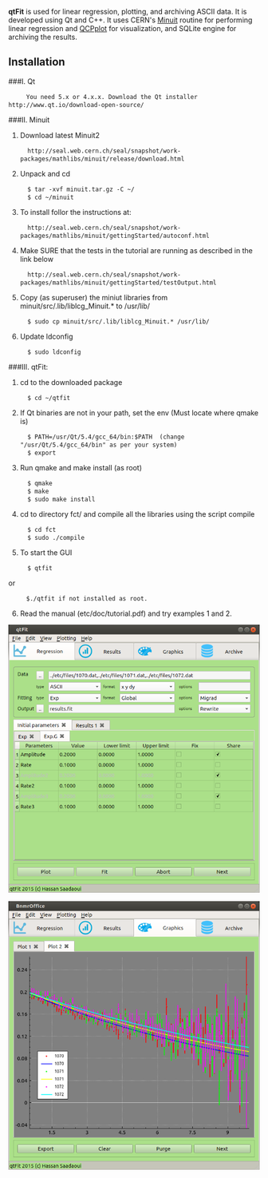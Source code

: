 **qtFit** is used for linear regression, plotting, and archiving ASCII data. It is developed using Qt and C++. It uses CERN's [Minuit](https://seal.web.cern.ch/seal/MathLibs/Minuit2/html/) routine for performing linear regression and [QCPplot](http://www.qcustomplot.com)  for visualization, and SQLite engine for archiving the results.

## Installation

###I. Qt

         You need 5.x or 4.x.x. Download the Qt installer http://www.qt.io/download-open-source/

###II. Minuit

1. Download latest Minuit2
 
         http://seal.web.cern.ch/seal/snapshot/work-packages/mathlibs/minuit/release/download.html
  
2. Unpack and cd

         $ tar -xvf minuit.tar.gz -C ~/
         $ cd ~/minuit
  
3. To install follor the instructions at:

         http://seal.web.cern.ch/seal/snapshot/work-packages/mathlibs/minuit/gettingStarted/autoconf.html

4. Make SURE that the tests in the tutorial are running as described in the link below
        
         http://seal.web.cern.ch/seal/snapshot/work-packages/mathlibs/minuit/gettingStarted/testOutput.html

5. Copy (as superuser) the miniut libraries from minuit/src/.lib/liblcg_Minuit.* to /usr/lib/

         $ sudo cp minuit/src/.lib/liblcg_Minuit.* /usr/lib/

6. Update ldconfig
       
         $ sudo ldconfig


###III. qtFit:

1. cd to the downloaded package
        
         $ cd ~/qtfit

2. If Qt binaries are not in your path, set the env (Must locate where qmake is)
       
         $ PATH=/usr/Qt/5.4/gcc_64/bin:$PATH  (change "/usr/Qt/5.4/gcc_64/bin" as per your system)
         $ export

3. Run qmake and make install (as root)
        
         $ qmake
         $ make
         $ sudo make install

4. cd to directory fct/ and compile all the libraries using the script compile
       
         $ cd fct
         $ sudo ./compile

5. To start the GUI
       
         $ qtfit
or

         $./qtfit if not installed as root.

6. Read the manual (etc/doc/tutorial.pdf) and try examples 1 and 2.

![Regression](https://github.com/hsaadaoui/qtFit/blob/master/etc/doc/regression.png?raw=true)

![Graphics](https://github.com/hsaadaoui/qtFit/blob/master/etc/doc/graphics.png?raw=true)
